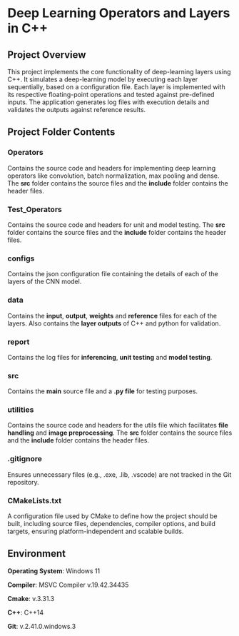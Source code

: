 # **Deep Learning Operators and Layers in C++**

## **Project Overview**

This project implements the core functionality of deep-learning layers using C++. It simulates a deep-learning model by executing each layer sequentially, based on a configuration file. Each layer is implemented with its respective floating-point operations and tested against pre-defined inputs. The application generates log files with execution details and validates the outputs against reference results.

## **Project Folder Contents**

### **Operators**

Contains the source code and headers for implementing deep learning operators like convolution, batch normalization, max pooling and dense. The **src** folder contains the source files and the **include** folder contains the header files.

### **Test_Operators**

Contains the source code and headers for unit and model testing. The **src** folder contains the source files and the **include** folder contains the header files.

### **configs**

Contains the json configuration file containing the details of each of the layers of the CNN model.

### **data**

Contains the **input**, **output**, **weights** and **reference** files for each of the layers. Also contains the **layer outputs** of C++ and python for validation.

### **report**

Contains the log files for **inferencing**, **unit testing** and **model testing**.

### **src**

Contains the **main** source file and a **.py file** for testing purposes.

### **utilities**

Contains the source code and headers for the utils file which facilitates **file handling** and **image preprocessing**. The **src** folder contains the source files and the **include** folder contains the header files.

### **.gitignore**

Ensures unnecessary files (e.g., .exe, .lib, .vscode) are not tracked in the Git repository.

### **CMakeLists.txt**

A configuration file used by CMake to define how the project should be built, including source files, dependencies, compiler options, and build targets, ensuring platform-independent and scalable builds.

## **Environment**

**Operating System**: Windows 11

**Compiler**: MSVC Compiler v.19.42.34435

**Cmake**: v.3.31.3

**C++**: C++14

**Git**: v.2.41.0.windows.3